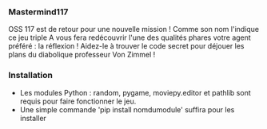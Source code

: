 ### Mastermind117

OSS 117 est de retour pour une nouvelle mission !
Comme son nom l'indique ce jeu triple A vous fera redécouvrir l'une des qualités phares votre agent préféré : la réflexion !
Aidez-le à trouver le code secret pour déjouer les plans du diabolique professeur Von Zimmel !

### Installation

- Les modules Python : random, pygame, moviepy.editor et pathlib sont requis pour faire fonctionner le jeu.
- Une simple commande 'pip install nomdumodule' suffira pour les installer
